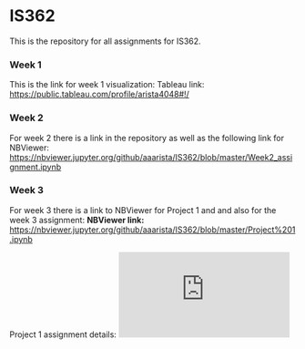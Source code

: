 # IS362
This is the repository for all assignments for IS362.

### **Week 1**
This is the link for week 1 visualization:
Tableau link: https://public.tableau.com/profile/arista4048#!/

### **Week 2**
For week 2 there is a link in the repository as well as the following link for NBViewer: 
https://nbviewer.jupyter.org/github/aaarista/IS362/blob/master/Week2_assignment.ipynb

### **Week 3**
For week 3 there is a link to NBViewer for Project 1 and and also for the week 3 assignment:
**NBViewer link:** https://nbviewer.jupyter.org/github/aaarista/IS362/blob/master/Project%201.ipynb

Project 1 assignment details:
<embed src= "https://bbhosted.cuny.edu/bbcswebdav/pid-36438955-dt-content-rid-224275092_1/courses/SPS01_IS_362_01_1189_1/SPS01_IS_362_01_1179_1_ImportedContent_20170726073658/Project%201.pdf" ></embed>
